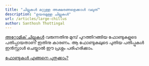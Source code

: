```yaml
---
title: "ചില്ലുകൾ മറ്റുള്ള അക്ഷരങ്ങളെക്കാൾ വലുത്"
description: "ഉയരമുള്ള ചില്ലുകൾ"
url: /articles/large-chillus
author: Santhosh Thottingal
---
```


[അറ്റോമിക് ചില്ലുകൾ][1] വരുന്നതിനു മുമ്പ് പുറത്തിറങ്ങിയ ഫോണ്ടുകളുടെ പതിപ്പായതാണ് ഇതിനു കാരണം. ആ ഫോണ്ടുകലുടെ പുതിയ പതിപ്പുകൾ ഇൻസ്റ്റാൾ ചെയ്താൽ ഈ പ്രശ്നം പരിഹരിക്കാം.

[ഫോണ്ടുകൾ എങ്ങനെ പുതുക്കാം?][2]

[1]: /articles/atomic-chillus
[2]: /articles/install-and-upgrade-fonts
